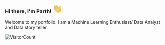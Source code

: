 ### Hi there, I'm Parth! <img src="https://github.com/ShiviBhatt/IconsRepo/blob/master/Hi.gif" width="30px">

Welcome to my portfolio. I am a Machine Learning Enthusiast/ Data Analyst and Data story teller. 


![VisitorCount](https://profile-counter.glitch.me/{shahparth0007}/count.svg)
